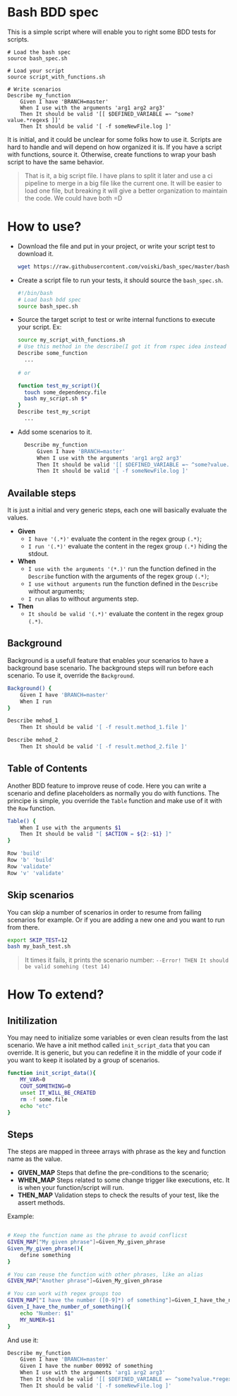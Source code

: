 # Bash BDD spec

This is a simple script where will enable you to right some BDD tests for scripts.

```bdd
# Load the bash spec
source bash_spec.sh

# Load your script
source script_with_functions.sh

# Write scenarios
Describe my_function
    Given I have 'BRANCH=master'
    When I use with the arguments 'arg1 arg2 arg3'
    Then It should be valid '[[ $DEFINED_VARIABLE =~ ^some?value.*regex$ ]]'
    Then It should be valid '[ -f someNewFile.log ]'
```

It is initial, and it could be unclear for some folks how to use it. Scripts are hard to handle and will depend on how organized it is. If you have a script with functions, source it. Otherwise, create functions to wrap your bash script to have the same behavior.

> That is it, a big script file. I have plans to split it later and use a ci pipeline to merge in a big file like the current one. It will be easier to load one file, but breaking it will give a better organization to maintain the code. We could have both =D 

# How to use?

* Download the file and put in your project, or write your script test to download it.
  ```bash
  wget https://raw.githubusercontent.com/voiski/bash_spec/master/bash_spec.sh
  ```
* Create a script file to run your tests, it should source the `bash_spec.sh`.
  ```bash
  #!/bin/bash
  # Load bash bdd spec
  source bash_spec.sh
  ```
* Source the target script to test or write internal functions to execute your script. Ex:
  ```bash
  source my_script_with_functions.sh
  # Use this method in the describe(I got it from rspec idea instead of use scenarios)
  Describe some_function
    ...
    
  # or
  
  function test_my_script(){
    touch some_dependency.file
    bash my_script.sh $*
  }
  Describe test_my_script
    ...
  ```
* Add some scenarios to it.
  ```bash
    Describe my_function
        Given I have 'BRANCH=master'
        When I use with the arguments 'arg1 arg2 arg3'
        Then It should be valid '[[ $DEFINED_VARIABLE =~ ^some?value.*regex$ ]]'
        Then It should be valid '[ -f someNewFile.log ]'
  ```

## Available steps

It is just a initial and very generic steps, each one will basically evaluate the values.

* **Given** 
  * `I have '(.*)'` evaluate the content in the regex group `(.*)`;
  * `I run '(.*)'` evaluate the content in the regex group `(.*)` hiding the stdout.
* **When**
  * `I use with the arguments '(*.)'` run the function defined in the `Describe` function with the arguments of the regex group `(.*)`;
  * `I use without arguments` run the function defined in the `Describe` without arguments;
  * `I run` alias to without arguments step.
* **Then**
  * `It should be valid '(.*)'` evaluate the content in the regex group `(.*)`.

## Background

Background is a usefull feature that enables your scenarios to have a background base scenario. The background steps will run before each scenario. To use it, override the `Background`.

```bash
Background() {
    Given I have 'BRANCH=master'
    When I run
}

Describe mehod_1
    Then It should be valid '[ -f result.method_1.file ]'

Describe mehod_2
    Then It should be valid '[ -f result.method_2.file ]'
```

## Table of Contents

Another BDD feature to improve reuse of code. Here you can write a scenario and define placeholders as normally you do with functions. The principe is simple, you override the `Table` function and make use of it with the `Row` function.

```bash
Table() {
    When I use with the arguments $1
    Then It should be valid "[ $ACTION = ${2:-$1} ]"
}

Row 'build' 
Row 'b' 'build'
Row 'validate'
Row 'v' 'validate'
```

## Skip scenarios

You can skip a number of scenarios in order to resume from failing scenarios for example. Or if you are adding a new one and you want to run from there.
```bash
export SKIP_TEST=12
bash my_bash_test.sh
```

> It times it fails, it prints the scenario number: `--Error! THEN It should be valid somehing (test 14)`

# How To extend?

## Initilization

You may need to initialize some variables or even clean results from the last scenario. We have a init method called `init_script_data` that you can override. It is generic, but you can redefine it in the middle of your code if you want to keep it isolated by a group of scenarios.

```bash
function init_script_data(){
    MY_VAR=0
    COUT_SOMETHING=0
    unset IT_WILL_BE_CREATED
    rm -f some.file
    echo "etc"
}
```

## Steps

The steps are mapped in threee arrays with phrase as the key and function name as the value.
* **GIVEN_MAP** Steps that define the pre-conditions to the scenario;
* **WHEN_MAP** Steps related to some change trigger like executions, etc. It is when your function/script will run.
* **THEN_MAP** Validation steps to check the results of your test, like the assert methods.

Example:

```bash

# Keep the function name as the phrase to avoid conflicst
GIVEN_MAP["My given phrase"]=Given_My_given_phrase
Given_My_given_phrase(){
    define something
}

# You can reuse the function with other phrases, like an alias
GIVEN_MAP["Another phrase"]=Given_My_given_phrase

# You can work with regex groups too
GIVEN_MAP["I have the number ([0-9]*) of something"]=Given_I_have_the_number_of_something
Given_I_have_the_number_of_something(){
    echo "Number: $1"
    MY_NUMER=$1
}
```

And use it:

```bash
Describe my_function
    Given I have 'BRANCH=master'
    Given I have the number 00992 of something
    When I use with the arguments 'arg1 arg2 arg3'
    Then It should be valid '[[ $DEFINED_VARIABLE =~ ^some?value.*regex$ ]]'
    Then It should be valid '[ -f someNewFile.log ]'
```
